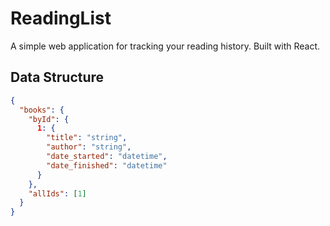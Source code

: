 # ReadingList

A simple web application for tracking your reading history. Built with React.

## Data Structure

```json
{
  "books": {
    "byId": {
      1: {
        "title": "string",
        "author": "string",
        "date_started": "datetime",
        "date_finished": "datetime"
      }
    },
    "allIds": [1]
  }
}
```
